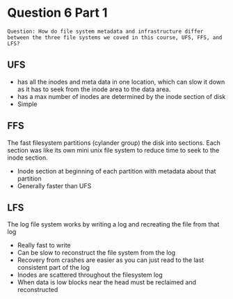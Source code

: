 # Question 6 Part 1

`Question: How do file system metadata and infrastructure differ between the three file systems we coved in this course, UFS, FFS, and LFS?`

## UFS

* has all the inodes and meta data in one location, which can slow it down as it has to seek from the inode area to the data area.
* has a max number of inodes are determined by the inode section of disk
* Simple

## FFS

The fast filesystem partitions (cylander group) the disk into sections. Each section was like its own mini unix file system to reduce time to seek to the inode section.

* Inode section at beginning of each partition with metadata about that partition
* Generally faster than UFS

## LFS

The log file system works by writing a log and recreating the file from that log

* Really fast to write
* Can be slow to reconstruct the file system from the log
* Recovery from crashes are easier as you can just read to the last consistent part of the log
* Inodes are scattered throughout the filesystem log
* When data is low blocks near the head must be reclaimed and reconstructed




